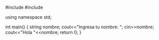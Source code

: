 #include <iostream>
#include <string>

using namespace std;

int main()
{
    string nombre;
    cout<<"Ingresa tu nombre: ";
    cin>>nombre;
    cout<<"Hola "<<nombre;
    return 0;
}
